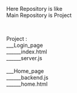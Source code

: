 Here Repository is like <br />
Main Repository is Project <br />

<br />

Project : <br />
         ___Login_page <br />
                  ______index.html <br />
                  ______server.js        <br />  
        ___Home_page <br />
                  ______backend.js <br />
                  ______home.html <br />

